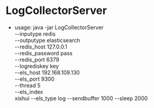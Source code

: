 # LogCollectorServer
- usage: java -jar LogCollectorServer \
--inputype redis \
--outputype elasticsearch \
--redis_host 127.0.0.1 \
--redis_password pass \
--redis_port 6379 \
--logrediskey key \
--els_host 192.168.109.130 \
--els_port 9300 \
--thread 5 \
--els_index \
xishui
--els_type
log
--sendbuffer
1000
--sleep
2000